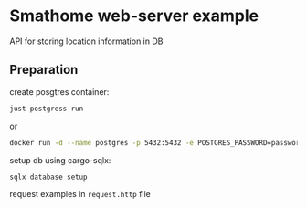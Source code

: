 
# Smathome web-server example

API for storing location information in DB

## Preparation

create posgtres container:

```sh
just postgress-run
```

or

```sh
docker run -d --name postgres -p 5432:5432 -e POSTGRES_PASSWORD=password postgres:latest

```

setup db using cargo-sqlx:

```sh
sqlx database setup
```

request examples in `request.http` file

